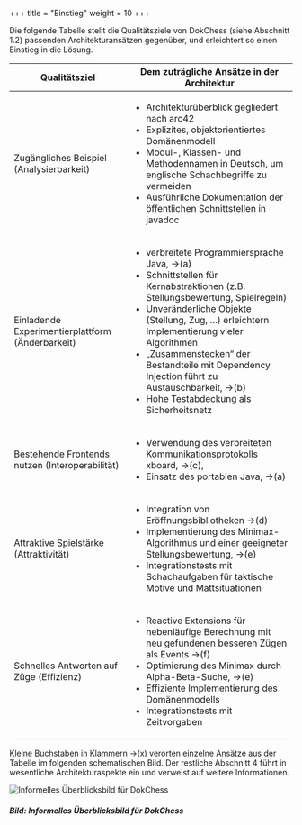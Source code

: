 +++
title = "Einstieg"
weight = 10
+++

Die folgende Tabelle stellt die Qualitätsziele von DokChess (siehe Abschnitt 1.2) passenden Architekturansätzen gegenüber, und erleichtert so einen Einstieg in die Lösung.

| Qualitätsziel | Dem zuträgliche Ansätze in der Architektur |
|---------------|--------------------------------------------|
Zugängliches Beispiel (Analysierbarkeit) | <ul><li>Architekturüberblick gegliedert nach arc42<li>Explizites, objektorientiertes Domänenmodell<li>Modul-, Klassen- und Methodennamen in Deutsch, um englische Schachbegriffe zu vermeiden<li>Ausführliche Dokumentation der öffentlichen Schnittstellen in javadoc</ul> |
| Einladende Experimentierplattform (Änderbarkeit)|<ul><li>verbreitete Programmiersprache Java, →(a)<li>Schnittstellen für Kernabstraktionen (z.B. Stellungsbewertung, Spielregeln)<li>Unveränderliche Objekte (Stellung, Zug, ...) erleichtern Implementierung vieler Algorithmen<li>„Zusammenstecken“ der Bestandteile mit Dependency Injection führt zu Austauschbarkeit, →(b)<li>Hohe Testabdeckung als Sicherheitsnetz</ul>|
|Bestehende Frontends nutzen (Interoperabilität)|<ul><li>Verwendung des verbreiteten Kommunikationsprotokolls xboard, →\(c\), <li>Einsatz des portablen Java, →(a)</ul>|
|Attraktive Spielstärke (Attraktivität)|<ul><li>Integration von Eröffnungsbibliotheken →(d)<li>Implementierung des Minimax-Algorithmus und einer geeigneter Stellungsbewertung, →(e)<li>Integrationstests mit Schachaufgaben für taktische Motive und Mattsituationen</ul>|
| Schnelles Antworten auf Züge (Effizienz) |<ul><li>Reactive Extensions für nebenläufige Berechnung mit neu gefundenen besseren Zügen als Events →(f)<li>Optimierung des Minimax durch Alpha-Beta-Suche, →(e)<li>Effiziente Implementierung des Domänenmodells<li>Integrationstests mit Zeitvorgaben</ul>|

Kleine Buchstaben in Klammern →(x) verorten einzelne Ansätze aus der Tabelle im folgenden schematischen Bild. Der restliche Abschnitt 4 führt in wesentliche Architekturaspekte ein und verweist auf weitere Informationen.

![Informelles Überblicksbild für DokChess](/images/Abb09_06_Ueberblick.png "Informelles Überblicksbild für DokChess")
##### Bild: Informelles Überblicksbild für DokChess
